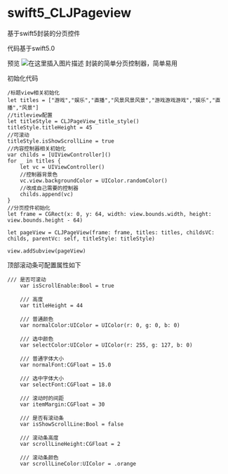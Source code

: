 # swift5_CLJPageview
基于swift5封装的分页控件


代码基于swift5.0

预览
![在这里插入图片描述](https://img-blog.csdnimg.cn/7e6881c2d34f4cc783b274a6847f9b76.png?x-oss-process=image/watermark,type_d3F5LXplbmhlaQ,shadow_50,text_Q1NETiBA5Yqq5Yqb5L-u56aP5oql,size_13,color_FFFFFF,t_70,g_se,x_16)
封装的简单分页控制器，简单易用

初始化代码
```
/标题view相关初始化
let titles = ["游戏","娱乐","直播","风景风景风景","游戏游戏游戏","娱乐","直播","风景"]
//titleview配置
let titleStyle = CLJPageView_title_style()
titleStyle.titleHeight = 45
//可滚动
titleStyle.isShowScrollLine = true
//内容控制器相关初始化
var childs = [UIViewController]()
for _ in titles {
    let vc = UIViewController()
    //控制器背景色
    vc.view.backgroundColor = UIColor.randomColor()
    //改成自己需要的控制器
    childs.append(vc)
}
//分页控件初始化
let frame = CGRect(x: 0, y: 64, width: view.bounds.width, height: view.bounds.height - 64)

let pageView = CLJPageView(frame: frame, titles: titles, childsVC: childs, parentVc: self, titleStyle: titleStyle)

view.addSubview(pageView)
```
顶部滚动条可配置属性如下
```
/// 是否可滚动
    var isScrollEnable:Bool = true
    
    /// 高度
    var titleHeight = 44
    
    /// 普通颜色
    var normalColor:UIColor = UIColor(r: 0, g: 0, b: 0)
    
    /// 选中颜色
    var selectColor:UIColor = UIColor(r: 255, g: 127, b: 0)
    
    /// 普通字体大小
    var normalFont:CGFloat = 15.0
    
    /// 选中字体大小
    var selectFont:CGFloat = 18.0
    
    /// 滚动时的间距
    var itemMargin:CGFloat = 30
    
    /// 是否有滚动条
    var isShowScrollLine:Bool = false
    
    /// 滚动条高度
    var scrollLineHeight:CGFloat = 2
    
    /// 滚动条颜色
    var scrollLineColor:UIColor = .orange
```
